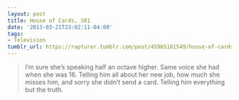 ```yaml
---
layout: post
title: House of Cards, S01
date: '2013-03-21T23:02:11-04:00'
tags:
- Television
tumblr_url: https://rapturer.tumblr.com/post/45965181549/house-of-cards-s01
---
```

> I’m sure she’s speaking half an octave higher. Same voice she had when she was 16. Telling him all about her new job, how much she misses him, and sorry she didn’t send a card. Telling him everything but the truth.

